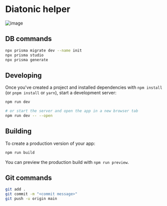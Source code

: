 # Diatonic helper

![image](https://github.com/user-attachments/assets/53bf3d98-15b2-4f0d-b2c7-b898625160ee)




## DB commands

```bash
npx prisma migrate dev --name init
npx prisma studio
npx prisma generate
```

## Developing

Once you've created a project and installed dependencies with `npm install` (or `pnpm install` or `yarn`), start a development server:

```bash
npm run dev

# or start the server and open the app in a new browser tab
npm run dev -- --open
```

## Building

To create a production version of your app:

```bash
npm run build
```

You can preview the production build with `npm run preview`.


## Git commands

```bash
git add .
git commit -m "<commit message>"
git push -u origin main
```

